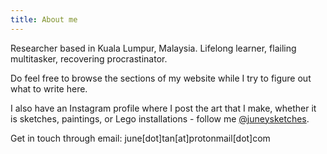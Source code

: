 ```yaml
---
title: About me
---
```


Researcher based in Kuala Lumpur, Malaysia. Lifelong learner, flailing multitasker, recovering procrastinator. 

Do feel free to browse the sections of my website while I try to figure out what to write here. 

I also have an Instagram profile where I post the art that I make, whether it is sketches, paintings, or Lego installations - follow me [@juneysketches](https://instagram.com/juneysketches).  

Get in touch through email: june[dot]tan[at]protonmail[dot]com